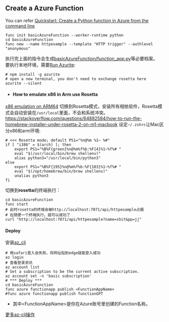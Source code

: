 Create a Azure Function
---
You can refer [Quickstart: Create a Python function in Azure from the command line](https://learn.microsoft.com/en-us/azure/azure-functions/create-first-function-cli-python?tabs=macos%2Cbash%2Cazure-cli&pivots=python-mode-decorators#create-venv)
```shell
func init basicAzureFunction --worker-runtime python
cd basicAzureFunction
func new --name httpexample --template "HTTP trigger" --authlevel "anonymous"
```
执行完上面的指令会生成[basicAzureFunction/function_app.py](function_app.py)等必要档案。\
要执行本地环境，需要[Run Azurite](https://learn.microsoft.com/en-us/azure/storage/common/storage-use-azurite?tabs=npm#run-azurite):
```shell
# npm install -g azurite
# open a new terminal, you don't need to exchange rosetta here
azurite --silent
```
* #### How to emulate x86 in Arm use Rosetta
[x86 emulation on ARM64](https://learn.microsoft.com/en-us/azure/azure-functions/functions-run-local?tabs=macos%2Cisolated-process%2Cnode-v4%2Cpython-v2%2Chttp-trigger%2Ccontainer-apps&pivots=programming-language-python#x86-emulation-on-arm64)
切换到Rosetta模式，安装所有相依软件，Rosetta模式会自动安装在`/usr/local`里面，不会和系统冲突。
https://stackoverflow.com/questions/64882584/how-to-run-the-homebrew-installer-under-rosetta-2-on-m1-macbook
设定`~/.zshrc`让Mac区分x86和arm环境:
```shell
# <<< Rosetta mode; default PS1="%n@%m %1~ %#"
if [ "i386" = $(arch) ]; then
    export PS1="%B%F{green}%n@%m%f%b:%F{4}%1~%f%# "
    eval "$(/usr/local/bin/brew shellenv)"
    alias python3="/usr/local/bin/python3"
else
    export PS1="%B%F{195}%n@%m%f%b:%F{103}%1~%f%# "
    eval "$(/opt/homebrew/bin/brew shellenv)"
    unalias python3
fi
```
切换到**rosetta**的终端执行：
```shell
cd basicAzureFunction
func start
# 此时rosetta的终端会被http://localhost:7071/api/httpexample占据
# 在随便一个终端执行，就可以成功了
curl "http://localhost:7071/api/httpexample?name=shit&pp=jj"
```

#### Deploy
安装[az_cli](https://learn.microsoft.com/en-us/cli/azure/install-azure-cli)
```shell
# 用safari登入会失败，将网址贴到edge就能登入成功
az login
# 查看登录资讯
az account list
# Set a subscription to be the current active subscription.
az account set -n 'basic subscription'
# *** Deploy ***
cd basicAzureFunction
func azure functionapp publish <FunctionAppName>
#func azure functionapp publish functionGPT
```
* 其中\<FunctionAppName>是你在Azure账号里创建的Function名称。

[更多az-cli操作](https://learn.microsoft.com/en-us/cli/azure/account?view=azure-cli-latest#az-account-list-locations)